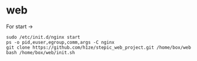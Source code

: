 # web
For start ->

    sudo /etc/init.d/nginx start
    ps -o pid,euser,egroup,comm,args -C nginx
    git clone https://github.com/h1ze/stepic_web_project.git /home/box/web
    bash /home/box/web/init.sh
